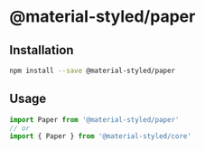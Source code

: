 # @material-styled/paper

## Installation

```bash
npm install --save @material-styled/paper
```

## Usage

```js
import Paper from '@material-styled/paper'
// or
import { Paper } from '@material-styled/core'
```
